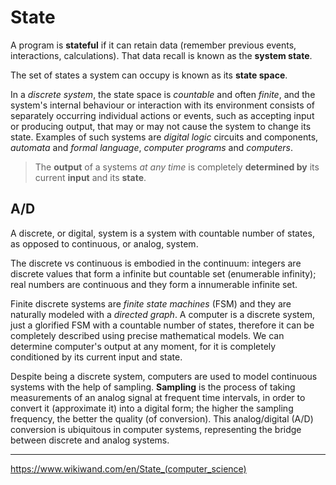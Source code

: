 # State

A program is **stateful** if it can retain data (remember previous events, interactions, calculations). That data recall is known as the **system state**.

The set of states a system can occupy is known as its **state space**.

In a *discrete system*, the state space is *countable* and often *finite*, and the system's internal behaviour or interaction with its environment consists of separately occurring individual actions or events, such as accepting input or producing output, that may or may not cause the system to change its state. Examples of such systems are *digital logic* circuits and components, *automata* and *formal language*, *computer programs* and *computers*.

> The **output** of a systems *at any time* is completely **determined by** its current **input** and its **state**.



## A/D
A discrete, or digital, system is a system with countable number of states, as opposed to continuous, or analog, system.

The discrete vs continuous is embodied in the continuum: integers are discrete values that form a infinite but countable set (enumerable infinity); real numbers are continuous and they form a innumerable infinite set.

Finite discrete systems are *finite state machines* (FSM) and they are naturally modeled with a *directed graph*. A computer is a discrete system, just a glorified FSM with a countable number of states, therefore it can be completely described using precise mathematical models. We can determine computer's output at any moment, for it is completely conditioned by its current input and state.

Despite being a discrete system, computers are used to model continuous systems with the help of sampling. **Sampling** is the process of taking measurements of an analog signal at frequent time intervals, in order to convert it (approximate it) into a digital form; the higher the sampling frequency, the better the quality (of conversion). This analog/digital (A/D) conversion is ubiquitous in computer systems, representing the bridge between discrete and analog systems.




---

https://www.wikiwand.com/en/State_(computer_science)
